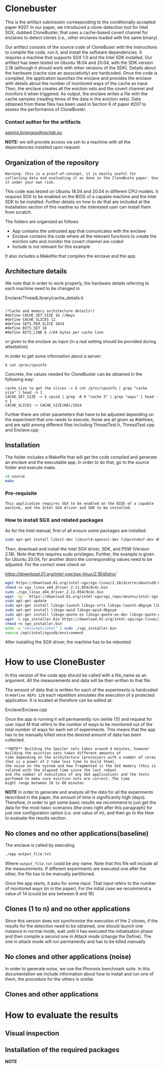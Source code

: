 # Clonebuster

This is the artifact submission corresponding to the conditionally accepted paper #207. In our paper, we introduced a clone-detection tool for Intel SGX, dubbed CloneBuster, that uses a cache-based covert channel for enclaves to detect clones (i.e., other enclaves loaded with the same binary). 

Our artifact consists of the source code of CloneBuser with the instructions to compile the code, run it, and install the software dependencies. It requires a machine that supports SGX 1.0 and the Intel SDK installed. Our artifact has been tested on Ubuntu 18.04 and 20.04, with the SDK version 2.18 (although it should work with other versions of the SDK). Details about the hardware (cache size an associativity) are hardcoded. Once the code is compiled, the application launches the enclave and provides the enclave with details about the number of monitored ways of the cache as input. Then, the enclave creates all the eviction sets and the covert channel and monitors it when triggered. As output, the enclave writes a file with the cache samples (reading times of the data in the eviction sets). Data obtained from these files has been used in Section 6 of paper #207 to assess the performance of CloneBuster.

### Contact author for the artifacts

*samira.briongos@neclab.eu*

**NOTE:** we will provide access via ssh to a machine with all the dependencies installed upon request. 

## Organization of the repository

`Warning: this is a proof-of-concept, it is mainly useful for collecting data and evaluating it as done in the CloneBuste paper.
Use it under your own risk.`

This code was tested on Ubuntu 18.04 and 20.04 in different CPU models.
It requires SGX to be enabled on the BIOS of a capable machine and the Intel SDK to be installed. Further details on how to do that
are included at the Installation section of this readme so the interested user can install them from scratch. 

The folders are organized as follows

* App contains the untrusted app that comunicates with the enclave
* Enclave contains the code where all the relevant functions to create the eviction sets and monitor the covert channel are coded
* Include is not relevant for this example

It also includes a Makefile that compiles the enclave and the app.

## Architecture details

We note that in order to work properly, the hardware details referring to each machine need to be changed in 

Enclave/ThreadLibrary/cache_details.h

```

/*Cache and memory architecture details*/
#define CACHE_SET_SIZE 16 //Ways
#define CACHE_SLICES 12
#define SETS_PER_SLICE 1024
#define BITS_SET 10
#define BITS_LINE 6 //64 bytes per cache line

```

or given to the enclave as input (in a real setting should be provided during attestation)

In order to get some information about a server:

`$ cat /proc/cpuinfo`

Concrete, the values needed for CloneBuster can be obtained in the following way:

```
cache_size to get the slices -> $ cat /proc/cpuinfo | grep "cache size" | head -n 1
CACHE_SET_SIZE -> $ cpuid | grep -A 9 "cache 3" | grep "ways" | head -n 1
CACHE_SLICES -> CACHE_SIZE(KB)/1024 
```

Further there are other parameters that have to be adjusted depending on the experiment that one needs to execute, 
those are all given as #defines, and are split among different files including ThreadTest.h, ThreadTest.cpp and Enclave.cpp

## Installation

The folder includes a Makefile that will get the code compiled and generate an enclave and the executable app. In order to do that, go to the source folder and execute make.

```bash
cd source
make
```

### Pre-requisite

```
This application requires SGX to be enabled on the BIOS of a capable machine, and the Intel SGX driver and SDK to be installed.
```

### How to install SGX and related packages

As for the Intel manual, first of all ensure some packages are installed:

```bash
sudo apt-get install libssl-dev libcurl4-openssl-dev libprotobuf-dev dkms build-essential python
```

Then, download and install the Intel SGX driver, SDK, and PSW (Version 2.18). Note that this requires sudo privileges. Further, the example is given for Ubuntu 20.04, for another distro the corresponding values need to be adjusted. For the correct ones check on

*https://download.01.org/intel-sgx/sgx-linux/2.18/distro/*

```bash
wget https://download.01.org/intel-sgx/sgx-linux/2.18/distro/ubuntu20.04-server/sgx_linux_x64_driver_2.11.054c9c4c.bin
chmod +x sgx_linux_x64_driver_2.11.054c9c4c.bin
sudo ./sgx_linux_x64_driver_2.11.054c9c4c.bin
wget -qO - https://download.01.org/intel-sgx/sgx_repo/ubuntu/intel-sgx-deb.key | sudo apt-key add -
sudo apt-get update
sudo apt-get install libsgx-launch libsgx-urts libsgx-launch-dbgsym libsgx-urts-dbgsym
sudo apt-get install libsgx-epid libsgx-epid-dbgsym
sudo apt-get install libsgx-quote-ex libsgx-quote-ex-dev libsgx-quote-ex-dbgsym
wget -O sgx_installer.bin https://download.01.org/intel-sgx/sgx-linux/2.18/distro/ubuntu20.04-server/sgx_linux_x64_sdk_2.18.100.3.bin
chmod +x sgx_installer.bin
echo -e "no\n/opt/intel" | sudo ./sgx_installer.bin
source /opt/intel/sgxsdk/environment
```
After installing the SGX driver, the machine has to be rebooted

# How to use CloneBuster

In this version of the code app should be called with a file_name as an argument. All the measurements and data 
will be then written to that file. 

The amount of data that is written for each of the experiments is hardcoded in `#define REPS 120` each repetition simulates the execution of a protected application. It is located at therefore can be edited at:

Enclave/Enclave.cpp

Once the app is running it will permanently run (while (1)) and request for user input M that refers to the number of ways to be monitored out of the total number of ways for each set of experiments. This means that the app has to be manually killed once the desired amount of data has been collected. 

```
**NOTE** Building the Spoiler sets takes around 4 minutes, however building the eviction sets takes different amounts of
time depending on the architecture (processors with a number of cores that is a power of 2 take less time to build them), 
the noise on the system and how fragmented is the SGX memory (this is related with the elapsed time since the last reboot 
and the number of executions of any SGX application) and the tests perfomed to make sure eviction sets are correct. The time 
might range between 10 to 60 minutes
```
**NOTE** In order to generate and analyze all the data for all the experiments described in the paper, the amount of time is significantly high (days). Therefore, in order to get some basic results we recommend to just get the data for the most basic scenarios (the ones right after this paragraph) for just one configuration option (i.e. one value of m), and then go to the How to evaluate the results section.

## No clones and no other applications(baseline)

The enclave is called by executing

```bash
./app output_file.txt
```

Where `output_file.txt` could be any name. Note that this file will include all the measurements. If different experiments are executed one after the other, the file has to be manually partitioned.

Once the app starts, it asks for some input. That input refers to the number of monitored ways (m in the paper). For the initial case we recommend a value of 14 (could be any between 9 and 16)

## Clones (1 to n) and no other applications

Since this version does not synchronize the execution of the 2 clones, if the results for the detection need 
to be obtained, one should launch one instance in normal mode, wait until it has executed the initialisation 
phase and then compile a second one in Attack mode (change the Define). The one in attack mode will run permanently and has 
to be killed manually

## No clones and other applications (noise)

In order to generate noise, we use the Phoronix benchmark suite. In this documentation we include information about
how to install and run one of them, the procedure for the others is similar. 

## Clones and other applications

# How to evaluate the results

## Visual inspection

## Installation of the required packages

**NOTE**

